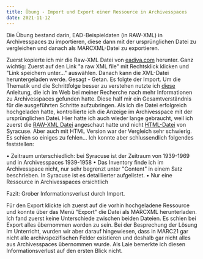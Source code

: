 ```yaml
---
title: Übung - Import und Export einer Ressource in Archivesspaces
date: 2021-11-12
---
```



Die Übung bestand darin, EAD-Beispieldaten (in RAW-XML) in Archivesspaces zu importieren, diese dann mit der ursprünglichen Datei zu vergleichen und danach als MARCXML-Datei zu exportieren.

Zuerst kopierte ich mir die Raw-XML Datei von <a href="https://eadiva.com/sample-ead-files/">eadiva.com</a> herunter. Ganz wichtig: Zuerst auf den Link "a raw XML file" mit Rechtsklick klicken und "Link speichern unter..." auswählen. Danach kann die XML-Datei heruntergeladen werde. Gesagt - Getan. Es folgte der Import. Um die Thematik und die Schrittfolge besser zu verstehen nutzte ich <a href="https://drive.google.com/file/d/1oSxnleSPIIlAbTksaEHWbP1RQseyIzu-/view">diese</a>
Anleitung, die ich im Web bei meiner Recherche nach mehr Informationen zu Archivesspaces gefunden hatte. Diese half mir ein Gesamtverständnis für die ausgeführten Schritte aufzubringen. Als ich die Datei erfolgreich hochgeladen hatte, kontrollierte ich die Anzeige im Archivesspace mit der ursprünglichen Datei. Hier hatte ich auch wieder lange gebraucht, weil ich zuerst die <a href="https://eadiva.com/sampleEAD/syr-aaie.xml">RAW-XML Datei</a> angeschaut hatte und nicht <a href="https://library.syr.edu/digital/guides/a/aaie.htm">HTML-Datei</a> von Syracuse. Aber auch mit HTML Version war der Vergleich sehr schwierig. Es schien so einiges zu fehlen... Ich konnte aber schlussendlich folgendes feststellen:

•	Zeitraum unterschiedlich: bei Syracuse ist der Zeitraum von 1939-1969 und in Archivesspaces 1939-1958
•	Das Inventory finde ich im Archivesspace nicht, nur sehr begrenzt unter "Content" in einem Satz beschrieben. In Syracuse ist es detaillierter aufgelistet.
•	Nur eine Ressource in Archivesspaces ersichtlich

Fazit: Grober Informationsverlust durch Import.

Für den Export klickte ich zuerst auf die vorhin hochgeladene Ressource und konnte über das Menü "Export" die Datei als MARCXML herunterladen. Ich fand zuerst keine Unterschiede zwischen beiden Dateien. Es schien bei Export alles übernommen worden zu sein. Bei der Besprechung der Lösung im Unterricht, wurden wir aber darauf hingewiesen, dass in MARC21 gar nicht alle archivspezifischen Felder existieren und deshalb gar nicht alles aus Archivesspaces übernommen wurde. Als Laie bemerkte ich diesen Informationsverlust auf den ersten Blick nicht.

